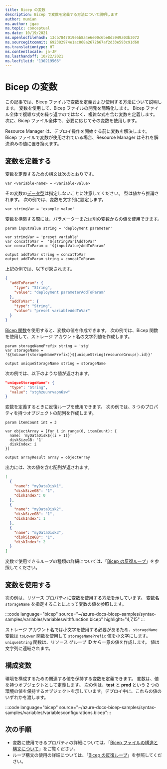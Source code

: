 ```yaml
---
title: Bicep の変数
description: Bicep で変数を定義する方法について説明します
author: mumian
ms.author: jgao
ms.topic: conceptual
ms.date: 10/19/2021
ms.openlocfilehash: 13cb7847019e6b8a4e6e00c6be8d5949a03b3072
ms.sourcegitcommit: 692382974e1ac868a2672b67af2d33e593c91d60
ms.translationtype: HT
ms.contentlocale: ja-JP
ms.lasthandoff: 10/22/2021
ms.locfileid: "130219566"
---
```

# <a name="variables-in-bicep"></a>Bicep の変数

この記事では、Bicep ファイルで変数を定義および使用する方法について説明します。 変数を使用して、Bicep ファイルの開発を簡略化します。 Bicep ファイル全体で複雑な式を繰り返すのではなく、複雑な式を含む変数を定義します。 次に、Bicep ファイル全体で、必要に応じてその変数を使用します。

Resource Manager は、デプロイ操作を開始する前に変数を解決します。 Bicep ファイルで変数が使用されている場合、Resource Manager はそれを解決済みの値に置き換えます。

## <a name="define-variable"></a>変数を定義する

変数を定義するための構文は次のとおりです。

```bicep
var <variable-name> = <variable-value>
```

その変数の[データ型](data-types.md)は指定しないことに注意してください。 型は値から推論されます。 次の例では、変数を文字列に設定します。

```bicep
var stringVar = 'example value'
```

変数を構築する際には、パラメーターまたは別の変数からの値を使用できます。

```bicep
param inputValue string = 'deployment parameter'

var stringVar = 'preset variable'
var concatToVar =  '${stringVar}AddToVar'
var concatToParam = '${inputValue}AddToParam'

output addToVar string = concatToVar
output addToParam string = concatToParam
```

上記の例では、以下が返されます。

```json
{
  "addToParam": {
    "type": "String",
    "value": "deployment parameterAddToParam"
  },
  "addToVar": {
    "type": "String",
    "value": "preset variableAddToVar"
  }
}
```

[Bicep 関数](bicep-functions.md)を使用すると、変数の値を作成できます。 次の例では、Bicep 関数を使用して、ストレージ アカウント名の文字列値を作成します。

```bicep
param storageNamePrefix string = 'stg'
var storageName = '${toLower(storageNamePrefix)}${uniqueString(resourceGroup().id)}'

output uniqueStorageName string = storageName
```

次の例では、以下のような値が返されます。

```json
"uniqueStorageName": {
  "type": "String",
  "value": "stghzuunrvapn6sw"
}
```

変数を定義するときに反復ループを使用できます。 次の例では、3 つのプロパティを持つオブジェクトの配列を作成します。

```bicep
param itemCount int = 3

var objectArray = [for i in range(0, itemCount): {
  name: 'myDataDisk${(i + 1)}'
  diskSizeGB: '1'
  diskIndex: i
}]

output arrayResult array = objectArray
```

出力には、次の値を含む配列が返されます。

```json
[
  {
    "name": "myDataDisk1",
    "diskSizeGB": "1",
    "diskIndex": 0
  },
  {
    "name": "myDataDisk2",
    "diskSizeGB": "1",
    "diskIndex": 1
  },
  {
    "name": "myDataDisk3",
    "diskSizeGB": "1",
    "diskIndex": 2
  }
]
```

変数で使用できるループの種類の詳細については、「[Bicep の反復ループ](loops.md)」を参照してください。

## <a name="use-variable"></a>変数を使用する

次の例は、リソース プロパティに変数を使用する方法を示しています。 変数名 `storageName` を指定することによって変数の値を参照します。

:::code language="bicep" source="~/azure-docs-bicep-samples/syntax-samples/variables/variableswithfunction.bicep" highlight="4,7,15" :::

ストレージ アカウント名では小文字を使用する必要があるため、`storageName` 変数は `toLower` 関数を使用して `storageNamePrefix` 値を小文字にします。 `uniqueString` 関数は、リソース グループ ID から一意の値を作成します。 値は文字列に連結されます。

## <a name="configuration-variables"></a>構成変数

環境を構成するための関連する値を保持する変数を定義できます。 変数は、値を持つオブジェクトとして定義します。 次の例は、**test** と **prod** という 2 つの環境の値を保持するオブジェクトを示しています。デプロイ中に、これらの値のいずれかを渡します。

:::code language="bicep" source="~/azure-docs-bicep-samples/syntax-samples/variables/variablesconfigurations.bicep":::

## <a name="next-steps"></a>次の手順

- 変数に使用できるプロパティの詳細については、「[Bicep ファイルの構造と構文について](file.md)」をご覧ください。
- ループ構文の使用の詳細については、「[Bicep の反復ループ](loops.md)」を参照してください。